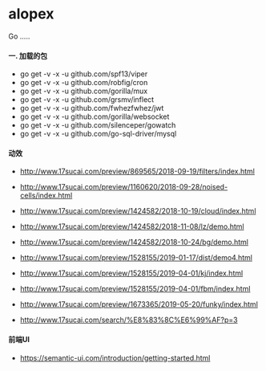 # alopex
Go .....

#### 一. 加载的包
* go get -v -x -u github.com/spf13/viper
* go get -v -x -u github.com/robfig/cron
* go get -v -x -u github.com/gorilla/mux
* go get -v -x -u github.com/grsmv/inflect
* go get -v -x -u github.com/fwhezfwhez/jwt
* go get -v -x -u github.com/gorilla/websocket
* go get -v -x -u github.com/silenceper/gowatch
* go get -v -x -u github.com/go-sql-driver/mysql


#### 动效

* http://www.17sucai.com/preview/869565/2018-09-19/filters/index.html
* http://www.17sucai.com/preview/1160620/2018-09-28/noised-cells/index.html
* http://www.17sucai.com/preview/1424582/2018-10-19/cloud/index.html
* http://www.17sucai.com/preview/1424582/2018-11-08/lz/demo.html
* http://www.17sucai.com/preview/1424582/2018-10-24/bg/demo.html

* http://www.17sucai.com/preview/1528155/2019-01-17/dist/demo4.html

* http://www.17sucai.com/preview/1528155/2019-04-01/kj/index.html
* http://www.17sucai.com/preview/1528155/2019-04-01/fbm/index.html
* http://www.17sucai.com/preview/1673365/2019-05-20/funky/index.html

* http://www.17sucai.com/search/%E8%83%8C%E6%99%AF?p=3

#### 前端UI
* https://semantic-ui.com/introduction/getting-started.html